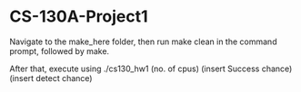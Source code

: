 # CS-130A-Project1
Navigate to the make_here folder, then run make clean in the command prompt, followed by make.

After that, execute using ./cs130_hw1 (no. of cpus) (insert Success chance) (insert detect chance) 

